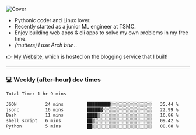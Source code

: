 ![Cover](https://i.imgur.com/BmnIp4h.jpg)

- Pythonic coder and Linux lover.
- Recently started as a junior ML engineer at TSMC.
- Enjoy building web apps & cli apps to solve my own problems in my free time.
- _(mutters) I use Arch btw..._

👉️ [My Website](https://whoosh.blog/@hank), which is hosted on the blogging service that I built!

---

### 💻 Weekly (after-hour) dev times

<!--START_SECTION:waka-->

```txt
Total Time: 1 hr 9 mins

JSON           24 mins         █████████░░░░░░░░░░░░░░░░   35.44 %
jsonc          16 mins         █████▓░░░░░░░░░░░░░░░░░░░   22.99 %
Bash           11 mins         ████▒░░░░░░░░░░░░░░░░░░░░   16.86 %
shell script   6 mins          ██▒░░░░░░░░░░░░░░░░░░░░░░   09.42 %
Python         5 mins          ██░░░░░░░░░░░░░░░░░░░░░░░   08.08 %
```

<!--END_SECTION:waka-->

